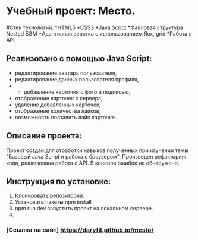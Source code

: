# Учебный проект: Место. 

#Стек технологий:
*HTML5
*CSS3
*Java Script
*Файловая структура Nested БЭМ
*Адаптивная верстка с использованием flex, grid
*Работа с  API

## Реализовано с помощью Java Script:
* редактирование аватара пользователя,
* редактирование данных пользователя профиля,
* * добавление карточки с фото и подписью,
* отображение карточек с сервера,
* удаление добавленных карточек,
* отображение количества лайков,
* возможность поставить лайк карточке.
  
 ## Описание проекта:
 Проект создан для отработки навыков полученных при изучении темы "Базовый Java Script и работа с браузером". Произведен рефакторинг кода, реализована работа с API. В консоли ошибок не обнаружено.

 ## Инструкция по установке:
 1. Клонировать репозиторий.
 2. Установить пакеты npm install
 3. npm run dev запустить проект на локальном сервере.
 4. 
### [Ссылка на сайт] https://daryfil.github.io/mesto/
